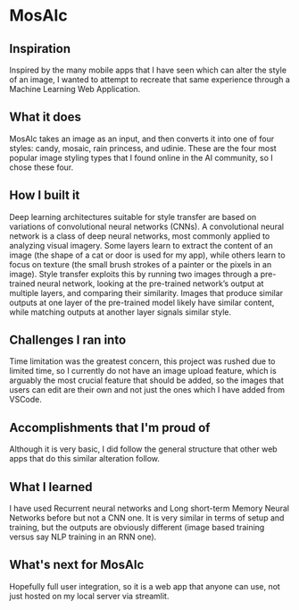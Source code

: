 # MosAIc

## Inspiration

Inspired by the many mobile apps that I have seen which can alter the style of an image, I wanted to attempt to recreate that same experience through a Machine Learning Web Application. 

## What it does

MosAIc takes an image as an input, and then converts it into one of four styles: candy, mosaic, rain princess, and udinie. These are the four most popular image styling types that I found online in the AI community, so I chose these four. 

## How I built it

Deep learning architectures suitable for style transfer are based on variations of convolutional neural networks (CNNs). A convolutional neural network is a class of deep neural networks, most commonly applied to analyzing visual imagery. Some layers learn to extract the content of an image (the shape of a cat or door is used for my app), while others learn to focus on texture (the small brush strokes of a painter or the pixels in an image). Style transfer exploits this by running two images through a pre-trained neural network, looking at the pre-trained network’s output at multiple layers, and comparing their similarity. Images that produce similar outputs at one layer of the pre-trained model likely have similar content, while matching outputs at another layer signals similar style.

## Challenges I ran into

Time limitation was the greatest concern, this project was rushed due to limited time, so I currently do not have an image upload feature, which is arguably the most crucial feature that should be added, so the images that users can edit are their own and not just the ones which I have added from VSCode.

## Accomplishments that I'm proud of

Although it is very basic, I did follow the general structure that other web apps that do this similar alteration follow. 

## What I learned

I have used Recurrent neural networks and Long short-term Memory Neural Networks before but not a CNN one. It is very similar in terms of setup and training, but the outputs are obviously different (image based training versus say NLP training in an RNN one).

## What's next for MosAIc

Hopefully full user integration, so it is a web app that anyone can use, not just hosted on my local server via streamlit.
